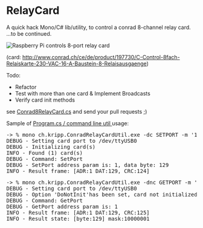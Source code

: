 RelayCard
=========

A quick hack Mono/C# lib/utility, to control a conrad 8-channel relay card. 
...to be continued.

![Raspberry Pi controls 8-port relay card](http://www.kripp.ch/drop/public/raspb/20130215_221619.jpg "Raspberry Pi controls 8-port relay card")

(card: http://www.conrad.ch/ce/de/product/197730/C-Control-8fach-Relaiskarte-230-VAC-16-A-Baustein-8-Relaisausgaenge)

Todo: 
  - Refactor
  - Test with more than one card & Implement Broadcasts
  - Verify card init methods
  
see [Conrad8RelayCard.cs](https://github.com/krippendorf/RelayCard/blob/master/ch.kripp.RelayCard/ch.kripp.RelayCard/Conrad8RelayCard.cs) and send your pull requests ;)

Sample of [Program.cs / command line util ](https://github.com/krippendorf/RelayCard/blob/master/ch.kripp.RelayCard/ch.kripp.ConradRelayCardUtil/Program.cs) usage: 
<pre>
-> % mono ch.kripp.ConradRelayCardUtil.exe -dc SETPORT -m '1;10000001' -p /dev/ttyUSB0 
DEBUG - Setting card port to /dev/ttyUSB0
DEBUG - Initializing card(s)
INFO - Found (1) card(s)
DEBUG - Command: SetPort
DEBUG - SetPort address param is: 1, data byte: 129
INFO - Result frame: [ADR:1 DAT:129, CRC:124]
</pre>

<pre>
-> % mono ch.kripp.ConradRelayCardUtil.exe -dnc GETPORT -m '1' -p /dev/ttyUSB0
DEBUG - Setting card port to /dev/ttyUSB0
DEBUG - Option 'DoNotInit'has been set, card not initialized
DEBUG - Command: GetPort
DEBUG - GetPort address param is: 1
INFO - Result frame: [ADR:1 DAT:129, CRC:125]
INFO - Result state: [byte:129] mask:10000001
</pre>

